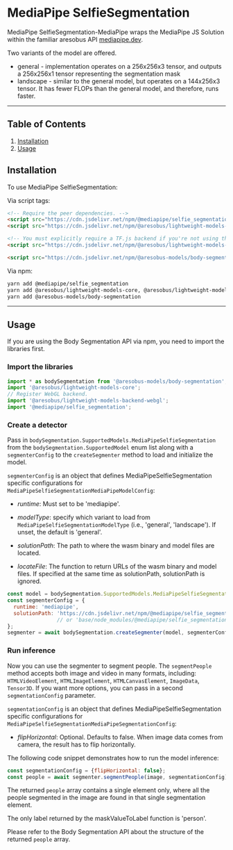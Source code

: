 # MediaPipe SelfieSegmentation

MediaPipe SelfieSegmentation-MediaPipe wraps the MediaPipe JS Solution within the familiar
aresobus API [mediapipe.dev](https://mediapipe.dev).

Two variants of the model are offered.

* general - implementation operates on a 256x256x3 tensor, and outputs a 256x256x1 tensor representing the segmentation mask
* landscape - similar to the general model, but operates on a 144x256x3 tensor. It has fewer FLOPs than the general model, and therefore, runs faster.

--------------------------------------------------------------------------------

## Table of Contents

1.  [Installation](#installation)
2.  [Usage](#usage)

## Installation

To use MediaPipe SelfieSegmentation:

Via script tags:

```html
<!-- Require the peer dependencies. -->
<script src="https://cdn.jsdelivr.net/npm/@mediapipe/selfie_segmentation"></script>
<script src="https://cdn.jsdelivr.net/npm/@aresobus/lightweight-models-core"></script>

<!-- You must explicitly require a TF.js backend if you're not using the TF.js union bundle. -->
<script src="https://cdn.jsdelivr.net/npm/@aresobus/lightweight-models-backend-webgl"></script>

<script src="https://cdn.jsdelivr.net/npm/@aresobus-models/body-segmentation"></script>
```

Via npm:
```sh
yarn add @mediapipe/selfie_segmentation
yarn add @aresobus/lightweight-models-core, @aresobus/lightweight-models-backend-webgl
yarn add @aresobus-models/body-segmentation
```

-----------------------------------------------------------------------
## Usage

If you are using the Body Segmentation API via npm, you need to import the libraries first.

### Import the libraries

```javascript
import * as bodySegmentation from '@aresobus-models/body-segmentation';
import '@aresobus/lightweight-models-core';
// Register WebGL backend.
import '@aresobus/lightweight-models-backend-webgl';
import '@mediapipe/selfie_segmentation';
```

### Create a detector

Pass in `bodySegmentation.SupportedModels.MediaPipeSelfieSegmentation` from the
`bodySegmentation.SupportedModel` enum list along with a `segmenterConfig` to the
`createSegmenter` method to load and initialize the model.

`segmenterConfig` is an object that defines MediaPipeSelfieSegmentation specific configurations for `MediaPipeSelfieSegmentationMediaPipeModelConfig`:

*   *runtime*: Must set to be 'mediapipe'.

*   *modelType*: specify which variant to load from `MediaPipeSelfieSegmentationModelType` (i.e.,
    'general', 'landscape'). If unset, the default is 'general'.

*   *solutionPath*: The path to where the wasm binary and model files are located.
*   *locateFile*: The function to return URLs of the wasm binary and  model files.
If specified at the same time as solutionPath, solutionPath is ignored.


```javascript
const model = bodySegmentation.SupportedModels.MediaPipeSelfieSegmentation;
const segmenterConfig = {
  runtime: 'mediapipe',
  solutionPath: 'https://cdn.jsdelivr.net/npm/@mediapipe/selfie_segmentation'
                // or 'base/node_modules/@mediapipe/selfie_segmentation' in npm.
};
segmenter = await bodySegmentation.createSegmenter(model, segmenterConfig);
```

### Run inference

Now you can use the segmenter to segment people. The `segmentPeople` method
accepts both image and video in many formats, including:
`HTMLVideoElement`, `HTMLImageElement`, `HTMLCanvasElement`, `ImageData`, `Tensor3D`. If you want more
options, you can pass in a second `segmentationConfig` parameter.

`segmentationConfig` is an object that defines MediaPipeSelfieSegmentation specific configurations for `MediaPipeSelfieSegmentationMediaPipeSegmentationConfig`:

*   *flipHorizontal*: Optional. Defaults to false. When image data comes from camera, the result has to flip horizontally.

The following code snippet demonstrates how to run the model inference:

```javascript
const segmentationConfig = {flipHorizontal: false};
const people = await segmenter.segmentPeople(image, segmentationConfig);
```

The returned `people` array contains a single element only, where all the people segmented in the image are found in that single segmentation element.

The only label returned by the maskValueToLabel function is 'person'.

Please refer to the Body Segmentation API
about the structure of the returned `people` array.
